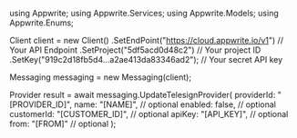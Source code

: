 using Appwrite;
using Appwrite.Services;
using Appwrite.Models;
using Appwrite.Enums;

Client client = new Client()
    .SetEndPoint("https://cloud.appwrite.io/v1") // Your API Endpoint
    .SetProject("5df5acd0d48c2") // Your project ID
    .SetKey("919c2d18fb5d4...a2ae413da83346ad2"); // Your secret API key

Messaging messaging = new Messaging(client);

Provider result = await messaging.UpdateTelesignProvider(
    providerId: "[PROVIDER_ID]",
    name: "[NAME]", // optional
    enabled: false, // optional
    customerId: "[CUSTOMER_ID]", // optional
    apiKey: "[API_KEY]", // optional
    from: "[FROM]" // optional
);
